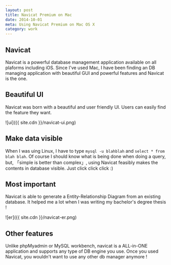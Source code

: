 ```yaml
---
layout: post
title: Navicat Premium on Mac
date: 2014-10-01
meta: Using Navicat Premium on Mac OS X
category: work
---
```


## Navicat

Navicat is a powerful database management application available on all plaforms including iOS. Since I've used Mac, I have been finding an DB managing application with beautiful GUI and powerful features and Navicat is the one.

## Beautiful UI

Navicat was born with a beautiful and user friendly UI. Users can easily find the feature they want.

![ui]({{ site.cdn }}/navicat-ui.png)


## Make data visible

When I was uing Linux, I have to type `mysql -u blahblah` and `select * from blah blah`. Of course I should know what is being done when doing a query, but, 「simple is better than complex」, using Navicat feasibly makes the contents in database visible. Just click click click :)

## Most important

Navicat is able to generate a Entity-Relationship Diagram from an existing database. It helped me a lot when I was writing my bachelor's degree thesis !

![er]({{ site.cdn }}/navicat-er.png)

## Other features

Unlike phpMyadmin or MySQL workbench, navicat is a ALL-in-ONE application and supports any type of DB engine you use. Once you used Navicat, you wouldn't want to use any other db manager anymore !
